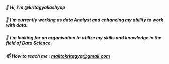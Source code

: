 ##### 👋 Hi, i'm @kritagyakashyap 
##### 🌱 I'm currently working as data Analyst and enhancing my ability to work with data.
##### 👯 i'm looking for an organisation to utilize my skills and knowledge in the field of Data Science.
##### 📫 How to reach me : mailtokritagya@gmail.com

<!--
**kritagyakashyap/kritagyakashyap** is a ✨ _special_ ✨ repository because its `README.md` (this file) appears on your GitHub profile.

Here are some ideas to get you started:

- 🔭 I’m currently working on ...
- 🌱 I’m currently learning ...
- 👯 I’m looking to collaborate on ...
- 🤔 I’m looking for help with ...
- 💬 Ask me about ...
- 📫 How to reach me: ...
- 😄 Pronouns: ...
- ⚡ Fun fact: ...
-->
